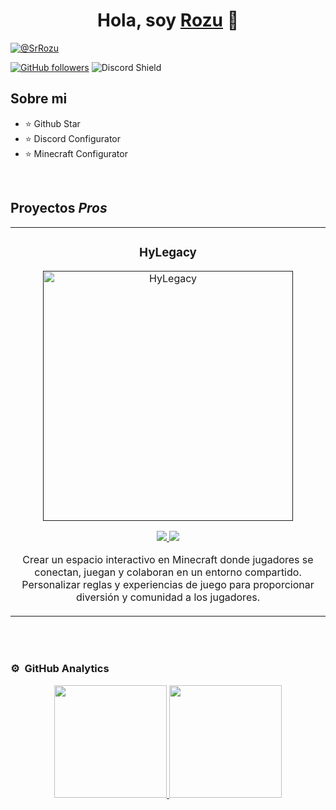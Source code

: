 <div align="center">
<h1 align="center">Hola, soy <a href="https://discord.gg/VqtP74juHG">Rozu</a> 👋</h1>
</div>
<a href="https://discord.gg/VqtP74juHG"><img src="https://i.imgur.com/4heFhRI.png" title="@SrRozu" /></a>

[![GitHub followers](https://img.shields.io/github/followers/SrRozu?style=social)](https://github.com/SrRozu)
![Discord Shield](https://discordapp.com/api/guilds/1033970090909110322/widget.png?style=shield)

## Sobre mi

- ⭐ Github Star 
- ⭐ Discord Configurator
- ⭐ Minecraft Configurator
<br>

## Proyectos *Pros*
<table>
<tr>
<td width="50%">
<h3 align="center">HyLegacy</h3>
<div align="center">
<a href=""https://discord.gg/TxjjkeSWmF" target="_blank"><img src="https://i.imgur.com/MnQsIyI.png" width="400" alt="HyLegacy"></a>
<p>
<a href="https://github.com/ArisGuimera/Android-Expert" target="_blank">
<img src="https://img.shields.io/badge/CÓDIGO-ff9?style=for-the-badge&logo=github&logoColor=black">
</a>
<a href="https://youtu.be/vJapzH_46a8" target="_blank">
<img src="https://img.shields.io/badge/-Youtube-green?style=for-the-badge&color=fbfc40">
</a>
</p>
<p>Crear un espacio interactivo en Minecraft donde jugadores se conectan, juegan y colaboran en un entorno compartido. Personalizar reglas y experiencias de juego para proporcionar diversión y comunidad a los jugadores.</p>                                                           
</table>                                                                                 
</div>
<br>                                                                               
</div>
<br>

### ⚙️ &nbsp;GitHub Analytics

<p align="center">
<a href="https://github.com/SrRozu">
  <img height="180em" src="https://github-readme-stats-eight-theta.vercel.app/api?username=SrRozu&show_icons=true&theme=algolia&include_all_commits=true&count_private=true"/>
  <img height="180em" src="https://github-readme-stats-eight-theta.vercel.app/api/top-langs/?username=SrRozu&layout=compact&langs_count=8&theme=algolia"/>
</a>
</p>
